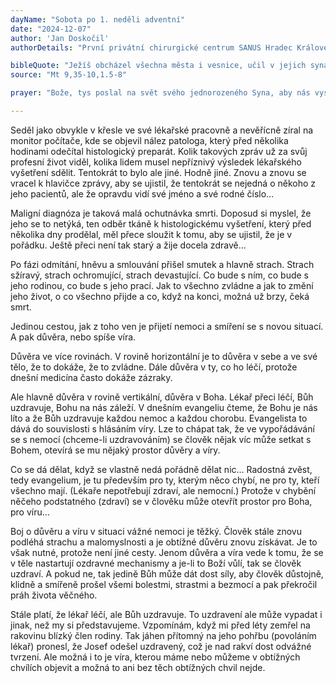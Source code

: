 ```yaml
---
dayName: "Sobota po 1. neděli adventní"
date: "2024-12-07"
author: 'Jan Doskočil'
authorDetails: "První privátní chirurgické centrum SANUS Hradec Králové"

bibleQuote: "Ježíš obcházel všechna města i vesnice, učil v jejich synagógách, hlásal radostnou zvěst o (Božím) království a uzdravoval každou nemoc a každou chorobu. Když viděl zástupy, bylo mu jich líto, protože byli vysílení a skleslí jako ovce bez pastýře. Tu řekl svým učedníkům: „Žeň je sice hojná, ale dělníků málo. Proste proto Pána žně, aby poslal dělníky na svou žeň.“ (Potom) si zavolal svých dvanáct učedníků a dal jim moc nad nečistými duchy, aby je vyháněli a uzdravovali každou nemoc a každou chorobu. Těchto dvanáct Ježíš poslal a přikázal jim: „Mezi pohany nechoďte a do žádného samařského města nevcházejte. Raději jděte k ztraceným ovcím z domu izraelského. Jděte a hlásejte: »Přiblížilo se nebeské království.« Uzdravujte nemocné, probouzejte k životu mrtvé, očišťujte malomocné, vyhánějte zlé duchy. Zadarmo jste dostali, zadarmo dávejte.“"
source: "Mt 9,35-10,1.5-8"

prayer: "Bože, tys poslal na svět svého jednorozeného Syna, aby nás vysvobodil z otroctví hříchu; ukaž svou otcovskou lásku všem, kdo toužebně očekávají tvou pomoc, a doveď nás k plné účasti na svobodě dětí Božích. Prosíme o to skrze tvého Syna, Ježíše Krista, našeho Pána, neboť on s tebou žije a kraluje v jednotě Ducha Svatého po všechny věky věků. Amen.	"

---
```


Seděl jako obvykle v křesle ve své lékařské pracovně a nevěřícně zíral na monitor počítače, kde se objevil nález patologa, který před několika hodinami odečítal histologický preparát. Kolik takových zpráv už za svůj profesní život viděl, kolika lidem musel nepříznivý výsledek lékařského vyšetření sdělit. Tentokrát to bylo ale jiné. Hodně jiné. Znovu a znovu se vracel k hlavičce zprávy, aby se ujistil, že tentokrát se nejedná o někoho z jeho pacientů, ale že opravdu vidí své jméno a své rodné číslo…

Maligní diagnóza je taková malá ochutnávka smrti. Doposud si myslel, že jeho se to netýká, ten odběr tkáně k histologickému vyšetření, který před několika dny prodělal, měl přece sloužit k tomu, aby se ujistil, že je v pořádku. Ještě přeci není tak starý a žije docela zdravě…

Po fázi odmítání, hněvu a smlouvání přišel smutek a hlavně strach. Strach sžíravý, strach ochromující, strach devastující. Co bude s ním, co bude s jeho rodinou, co bude s jeho prací. Jak to všechno zvládne a jak to změní jeho život, o co všechno přijde a co, když na konci, možná už brzy, čeká smrt.

Jedinou cestou, jak z toho ven je přijetí nemoci a smíření se s novou situací. A pak důvěra, nebo spíše víra.

Důvěra ve více rovinách. V rovině horizontální je to důvěra v sebe a ve své tělo, že to dokáže, že to zvládne. Dále důvěra v ty, co ho léčí, protože dnešní medicína často dokáže zázraky.
 
Ale hlavně důvěra v rovině vertikální, důvěra v Boha. Lékař přeci léčí, Bůh uzdravuje, Bohu na nás záleží. V dnešním evangeliu čteme, že Bohu je nás líto a že Bůh uzdravuje každou nemoc a každou chorobu. Evangelista to dává do souvislosti s hlásáním víry. Lze to chápat tak, že ve vypořádávání se s nemocí (chceme-li uzdravováním) se člověk nějak víc může setkat s Bohem, otevírá se mu nějaký prostor důvěry a víry.

Co se dá dělat, když se vlastně nedá pořádně dělat nic… Radostná zvěst, tedy evangelium, je tu především pro ty, kterým něco chybí, ne pro ty, kteří všechno mají. (Lékaře nepotřebují zdraví, ale nemocní.) Protože v chybění něčeho podstatného (zdraví) se v člověku může otevřít prostor pro Boha, pro víru…

Boj o důvěru a víru v situaci vážné nemoci je těžký. Člověk stále znovu podléhá strachu a malomyslnosti a je obtížné důvěru znovu získávat. Je to však nutné, protože není jiné cesty. Jenom důvěra a víra vede k tomu, že se v těle nastartují ozdravné mechanismy a je-li to Boží vůlí, tak se člověk uzdraví. A pokud ne, tak jedině Bůh může dát dost síly, aby člověk důstojně, klidně a smířeně prošel všemi bolestmi, strastmi a bezmocí a pak překročil práh života věčného.

Stále platí, že lékař léčí, ale Bůh uzdravuje. To uzdravení ale může vypadat i jinak, než my si představujeme. Vzpomínám, když mi před léty zemřel na rakovinu blízký člen rodiny. Tak jáhen přítomný na jeho pohřbu (povoláním lékař) pronesl, že Josef odešel uzdravený, což je nad rakví dost odvážné tvrzení. Ale možná i to je víra, kterou máme nebo můžeme v obtížných chvílích objevit a možná to ani bez těch obtížných chvil nejde.

